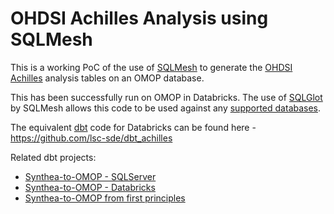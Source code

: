 # OHDSI Achilles Analysis using SQLMesh

This is a working PoC of the use of [SQLMesh](https://sqlmesh.com/) to generate the [OHDSI Achilles](https://github.com/OHDSI/Achilles) analysis tables on an OMOP database.

This has been successfully run on OMOP in Databricks.
The use of [SQLGlot](https://sqlglot.com/) by SQLMesh allows this code to be used against any [supported databases](https://sqlmesh.readthedocs.io/en/stable/integrations/overview/#execution-engines).

The equivalent [dbt](https://getdbt.com) code for Databricks can be found here - <https://github.com/lsc-sde/dbt_achilles>

Related dbt projects:

- [Synthea-to-OMOP - SQLServer](https://github.com/vvcb/dbt-synthea/tree/vc/main)
- [Synthea-to-OMOP - Databricks](https://github.com/vvcb/dbt-synthea/tree/vc/databricks)
- [Synthea-to-OMOP from first principles](https://github.com/OHDSI/dbt-synthea)
